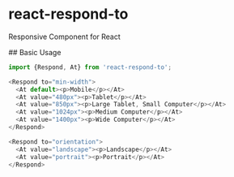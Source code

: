 # react-respond-to

Responsive Component for React

## Basic Usage

```javascript
import {Respond, At} from 'react-respond-to';

<Respond to="min-width">
  <At default><p>Mobile</p></At>
  <At value="480px"><p>Tablet</p></At>
  <At value="850px"><p>Large Tablet, Small Computer</p></At>
  <At value="1024px"><p>Medium Computer</p></At>
  <At value="1400px"><p>Wide Computer</p></At>
</Respond>

<Respond to="orientation">
  <At value="landscape"><p>Landscape</p></At>
  <At value="portrait"><p>Portrait</p></At>
</Respond>
```
